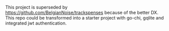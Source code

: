 This project is superseded by https://github.com/BelgianNoise/trackspenses because of the better DX.
This repo could be transformed into a starter project with go-chi, gqlite and integrated jwt authentication.
